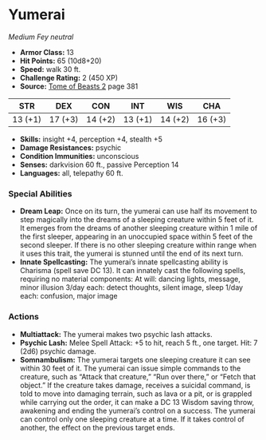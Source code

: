 # Yumerai

*Medium* *Fey* *neutral*

- **Armor Class:** 13
- **Hit Points:** 65 (10d8+20)
- **Speed:** walk 30 ft.
- **Challenge Rating:** 2 (450 XP)
- **Source:** [Tome of Beasts 2](https://koboldpress.com/kpstore/product/tome-of-beasts-2-for-5th-edition) page 381

| STR | DEX | CON | INT | WIS | CHA |
| --- | --- | --- | --- | --- | --- |
| 13 (+1) | 17 (+3) | 14 (+2) | 13 (+1) | 14 (+2) | 16 (+3) |

- **Skills:** insight +4, perception +4, stealth +5
- **Damage Resistances:** psychic
- **Condition Immunities:** unconscious
- **Senses:** darkvision 60 ft., passive Perception 14
- **Languages:** all, telepathy 60 ft.

### Special Abilities

- **Dream Leap:** Once on its turn, the yumerai can use half its movement to step magically into the dreams of a sleeping creature within 5 feet of it. It emerges from the dreams of another sleeping creature within 1 mile of the first sleeper, appearing in an unoccupied space within 5 feet of the second sleeper. If there is no other sleeping creature within range when it uses this trait, the yumerai is stunned until the end of its next turn.
- **Innate Spellcasting:** The yumerai’s innate spellcasting ability is Charisma (spell save DC 13). It can innately cast the following spells, requiring no material components:
At will: dancing lights, message, minor illusion
3/day each: detect thoughts, silent image, sleep
1/day each: confusion, major image

### Actions

- **Multiattack:** The yumerai makes two psychic lash attacks.
- **Psychic Lash:** Melee Spell Attack: +5 to hit, reach 5 ft., one target. Hit: 7 (2d6) psychic damage.
- **Somnambulism:** The yumerai targets one sleeping creature it can see within 30 feet of it. The yumerai can issue simple commands to the creature, such as “Attack that creature,” “Run over there,” or “Fetch that object.” If the creature takes damage, receives a suicidal command, is told to move into damaging terrain, such as lava or a pit, or is grappled while carrying out the order, it can make a DC 13 Wisdom saving throw, awakening and ending the yumerai’s control on a success. The yumerai can control only one sleeping creature at a time. If it takes control of another, the effect on the previous target ends.


